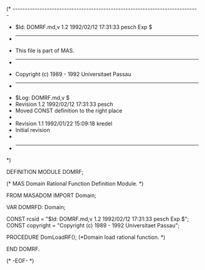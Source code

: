 (* ----------------------------------------------------------------------------
 * $Id: DOMRF.md,v 1.2 1992/02/12 17:31:33 pesch Exp $
 * ----------------------------------------------------------------------------
 * This file is part of MAS.
 * ----------------------------------------------------------------------------
 * Copyright (c) 1989 - 1992 Universitaet Passau
 * ----------------------------------------------------------------------------
 * $Log: DOMRF.md,v $
 * Revision 1.2  1992/02/12  17:31:33  pesch
 * Moved CONST definition to the right place
 *
 * Revision 1.1  1992/01/22  15:09:18  kredel
 * Initial revision
 *
 * ----------------------------------------------------------------------------
 *)

DEFINITION MODULE DOMRF;

(* MAS Domain Rational Function Definition Module. *)



FROM MASADOM IMPORT Domain;


VAR DOMRFD: Domain;

CONST rcsid = "$Id: DOMRF.md,v 1.2 1992/02/12 17:31:33 pesch Exp $";
CONST copyright = "Copyright (c) 1989 - 1992 Universitaet Passau";



PROCEDURE DomLoadRF();
(*Domain load rational function. *)


END DOMRF.

(* -EOF- *)
